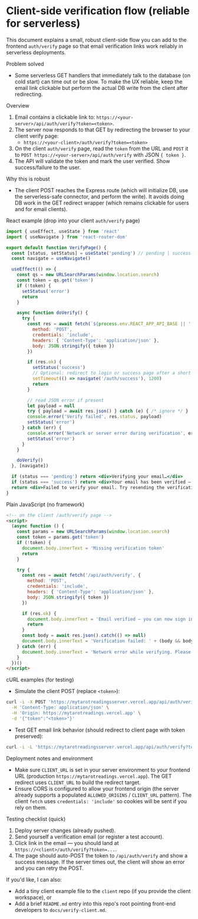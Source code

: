 # Client-side verification flow (reliable for serverless)

This document explains a small, robust client-side flow you can add to the frontend `auth/verify` page so that email verification links work reliably in serverless deployments.

Problem solved
- Some serverless GET handlers that immediately talk to the database (on cold start) can time out or be slow. To make the UX reliable, keep the email link clickable but perform the actual DB write from the client after redirecting.

Overview
1. Email contains a clickable link to: `https://<your-server>/api/auth/verify?token=<token>`.
2. The server now responds to that GET by redirecting the browser to your client verify page:
   - `https://<your-client>/auth/verify?token=<token>`
3. On the client `auth/verify` page, read the `token` from the URL and `POST` it to `POST https://<your-server>/api/auth/verify` with JSON `{ token }`.
4. The API will validate the token and mark the user verified. Show success/failure to the user.

Why this is robust
- The client POST reaches the Express route (which will initialize DB, use the serverless-safe connector, and perform the write). It avoids doing DB work in the GET redirect wrapper (which remains clickable for users and for email clients).

React example (drop into your client `auth/verify` page)

```jsx
import { useEffect, useState } from 'react'
import { useNavigate } from 'react-router-dom'

export default function VerifyPage() {
  const [status, setStatus] = useState('pending') // pending | success | error
  const navigate = useNavigate()

  useEffect(() => {
    const qs = new URLSearchParams(window.location.search)
    const token = qs.get('token')
    if (!token) {
      setStatus('error')
      return
    }

    async function doVerify() {
      try {
        const res = await fetch(`${process.env.REACT_APP_API_BASE || ''}/api/auth/verify`, {
          method: 'POST',
          credentials: 'include',
          headers: { 'Content-Type': 'application/json' },
          body: JSON.stringify({ token })
        })

        if (res.ok) {
          setStatus('success')
          // Optional: redirect to login or success page after a short delay
          setTimeout(() => navigate('/auth/success'), 1200)
          return
        }

        // read JSON error if present
        let payload = null
        try { payload = await res.json() } catch (e) { /* ignore */ }
        console.error('Verify failed', res.status, payload)
        setStatus('error')
      } catch (err) {
        console.error('Network or server error during verification', err)
        setStatus('error')
      }
    }

    doVerify()
  }, [navigate])

  if (status === 'pending') return <div>Verifying your email…</div>
  if (status === 'success') return <div>Your email has been verified — redirecting…</div>
  return <div>Failed to verify your email. Try resending the verification email or contact support.</div>
}
```

Plain JavaScript (no framework)

```html
<!-- on the client /auth/verify page -->
<script>
  (async function () {
    const params = new URLSearchParams(window.location.search)
    const token = params.get('token')
    if (!token) {
      document.body.innerText = 'Missing verification token'
      return
    }

    try {
      const res = await fetch('/api/auth/verify', {
        method: 'POST',
        credentials: 'include',
        headers: { 'Content-Type': 'application/json' },
        body: JSON.stringify({ token })
      })

      if (res.ok) {
        document.body.innerText = 'Email verified — you can now sign in.'
        return
      }
      const body = await res.json().catch(() => null)
      document.body.innerText = 'Verification failed: ' + (body && body.error ? body.error : 'Unknown error')
    } catch (err) {
      document.body.innerText = 'Network error while verifying. Please try again.'
    }
  })()
</script>
```

cURL examples (for testing)

- Simulate the client POST (replace `<token>`):

```bash
curl -i -X POST 'https://mytarotreadingsserver.vercel.app/api/auth/verify' \
  -H 'Content-Type: application/json' \
  -H 'Origin: https://mytarotreadings.vercel.app' \
  -d '{"token":"<token>"}'
```

- Test GET email link behavior (should redirect to client page with token preserved):

```bash
curl -i -L 'https://mytarotreadingsserver.vercel.app/api/auth/verify?token=<token>'
```

Deployment notes and environment
- Make sure `CLIENT_URL` is set in your server environment to your frontend URL (production `https://mytarotreadings.vercel.app`). The GET redirect uses `CLIENT_URL` to build the redirect target.
- Ensure CORS is configured to allow your frontend origin (the server already supports a populated `ALLOWED_ORIGINS` / `CLIENT_URL` pattern). The client `fetch` uses `credentials: 'include'` so cookies will be sent if you rely on them.

Testing checklist (quick)
1. Deploy server changes (already pushed).
2. Send yourself a verification email (or register a test account).
3. Click link in the email — you should land at `https://<client>/auth/verify?token=...`.
4. The page should auto-POST the token to `/api/auth/verify` and show a success message. If the server times out, the client will show an error and you can retry the POST.

If you'd like, I can also:
- Add a tiny client example file to the `client` repo (if you provide the client workspace), or
- Add a brief `README.md` entry into this repo's root pointing front-end developers to `docs/verify-client.md`.

